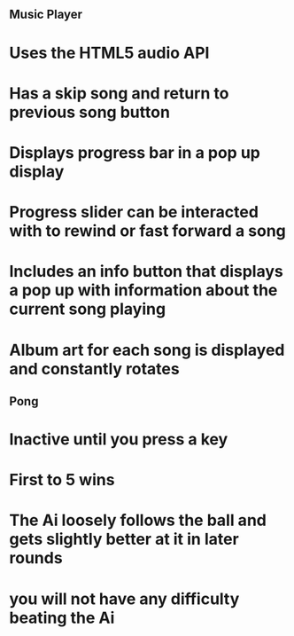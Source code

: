 ## Music Player

# Uses the HTML5 audio API
# Has a skip song and return to previous song button
# Displays progress bar in a pop up display
# Progress slider can be interacted with to rewind or fast forward a song
# Includes an info button that displays a pop up with information about the current song playing
# Album art for each song is displayed and constantly rotates

## Pong

# Inactive until you press a key
# First to 5 wins
# The Ai loosely follows the ball and gets slightly better at it in later rounds
# you will not have any difficulty beating the Ai